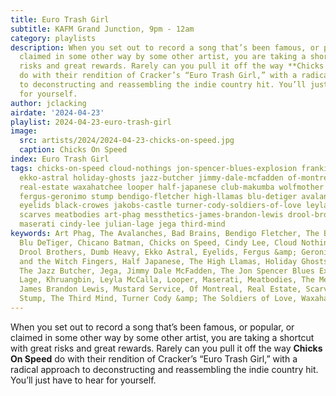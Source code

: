 ```yaml
---
title: Euro Trash Girl
subtitle: KAFM Grand Junction, 9pm - 12am
category: playlists
description: When you set out to record a song that’s been famous, or popular, or
  claimed in some other way by some other artist, you are taking a shortcut with great
  risks and great rewards. Rarely can you pull it off the way **Chicks On Speed**
  do with their rendition of Cracker’s “Euro Trash Girl,” with a radical approach
  to deconstructing and reassembling the indie country hit. You’ll just have to hear
  for yourself.
author: jclacking
airdate: '2024-04-23'
playlist: 2024-04-23-euro-trash-girl
image:
  src: artists/2024/2024-04-23-chicks-on-speed.jpg
  caption: Chicks On Speed
index: Euro Trash Girl
tags: chicks-on-speed cloud-nothings jon-spencer-blues-explosion frankie-witch-fingers
  ekko-astral holiday-ghosts jazz-butcher jimmy-dale-mcfadden of-montreal khruangbin
  real-estate waxahatchee looper half-japanese club-makumba wolfmother shaimus mustard-service
  fergus-geronimo stump bendigo-fletcher high-llamas blu-detiger avalanches dumb-heavy
  eyelids black-crowes jakobs-castle turner-cody-soldiers-of-love leyla-mccalla chicano-batman
  scarves meatbodies art-phag messthetics-james-brandon-lewis drool-brothers bad-brains
  maserati cindy-lee julian-lage jega third-mind
keywords: Art Phag, The Avalanches, Bad Brains, Bendigo Fletcher, The Black Crowes,
  Blu DeTiger, Chicano Batman, Chicks on Speed, Cindy Lee, Cloud Nothings, Club Makumba,
  Drool Brothers, Dumb Heavy, Ekko Astral, Eyelids, Fergus &amp; Geronimo, Frankie
  and the Witch Fingers, Half Japanese, The High Llamas, Holiday Ghosts, Jakobs Castle,
  The Jazz Butcher, Jega, Jimmy Dale McFadden, The Jon Spencer Blues Explosion, Julian
  Lage, Khruangbin, Leyla McCalla, Looper, Maserati, Meatbodies, The Messthetics &amp;
  James Brandon Lewis, Mustard Service, Of Montreal, Real Estate, Scarves, Shaimus,
  Stump, The Third Mind, Turner Cody &amp; The Soldiers of Love, Waxahatchee, Wolfmother
---
```

When you set out to record a song that’s been famous, or popular, or claimed in some other way by some other artist, you are taking a shortcut with great risks and great rewards. Rarely can you pull it off the way **Chicks On Speed** do with their rendition of Cracker’s “Euro Trash Girl,” with a radical approach to deconstructing and reassembling the indie country hit. You’ll just have to hear for yourself.
